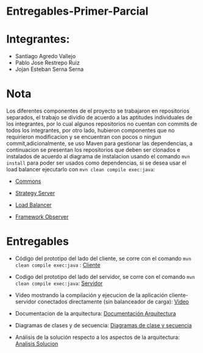 # Entregables-Primer-Parcial
# Integrantes: 
- Santiago Agredo Vallejo
- Pablo Jose Restrepo Ruiz
- Jojan Esteban Serna Serna
# Nota
Los diferentes componentes de el proyecto se trabajaron en repositorios separados, el trabajo se dividio de acuerdo a las aptitudes individuales de los integrantes, por lo cual algunos repositorios no cuentan con commits de todos los integrantes, por otro lado, hubieron componentes que no requirieron modificacion y se encuentran con pocos o ningun commit,adicionalmente, se uso Maven para gestionar las dependencias, a continuacion se presentan los repositorios que deben ser clonados e instalados de acuerdo al diagrama de instalacion usando el comando `mvn install` para poder ser usados como dependencias, si se desea usar el load balancer ejecutarlo con `mvn clean compile exec:java`:

- [Commons](https://github.com/Handiccaped-Inc/Open-Market-Commons)

- [Strategy Server](https://github.com/Handiccaped-Inc/StrategyServer)

- [Load Balancer](https://github.com/Handiccaped-Inc/OpenMarket-Balancer)

- [Framework Observer](https://github.com/Handiccaped-Inc/FrameWorkObserver)

# Entregables

- Código del prototipo del lado del cliente, se corre con el comando `mvn clean compile exec:java` : [Cliente](https://github.com/Handiccaped-Inc/Open-Market-Client)

- Codigo del prototipo del lado del servidor, se corre con el comando `mvn clean compile exec:java`: [Servidor](https://github.com/Handiccaped-Inc/Open-Market-Server)

- Video mostrando la compilación y ejecucion de la aplicación cliente-servidor conectados directamente (sin balanceador de carga): [Video](https://youtube.com)
- Documentacion de la arquitectura: [Documentación Arquitectura](./Documentacion%20Arquitectura/Diagramas%20documentacion.md)

- Diagramas de clases y de secuencia: [Diagramas de clase y secuencia](./Diagramas%20de%20clase%20y%20de%20secuencia/Diagramas%20de%20clase%20y%20secuencia.md)

- Análisis de la solución respecto a los aspectos de la arquitectura: [Analisis Solucion](./Analisis%20Solucion/analisis.md)

